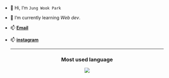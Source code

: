 - 👋 Hi, I’m `Jung Wook Park`
- 🌱 I’m currently learning *Web dev*. 
- 📫 [**Email**](justinwook@naver.com)
- 📫 [**instagram**](https://www.instagram.com/w0oirke)

  <hr>

  <div align="center">
    <div>
      <h3>Most used language</h3>
      <a href="https://github.com/w0oirke">
      <img src="https://github-readme-stats.vercel.app/api/top-langs/?username=w0oirke&layout=compact&show_icons=true&hide_title=true&theme=nord" />
      </a>
    </div>
